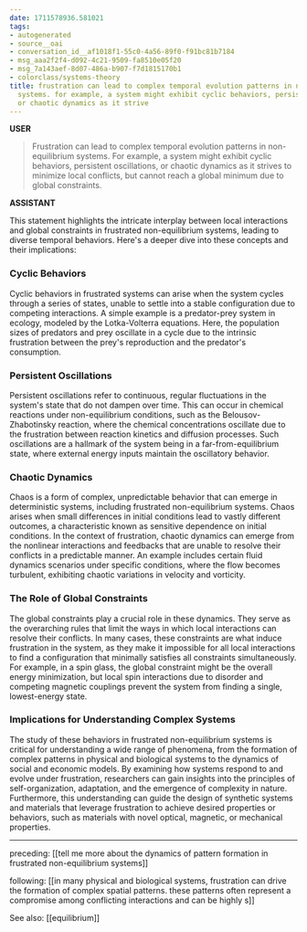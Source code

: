```yaml
---
date: 1711578936.581021
tags:
- autogenerated
- source__oai
- conversation_id__af1018f1-55c0-4a56-89f0-f91bc81b7184
- msg_aaa2f2f4-d092-4c21-9509-fa8510e05f20
- msg_7a143aef-8d07-486a-b907-f7d1815170b1
- colorclass/systems-theory
title: frustration can lead to complex temporal evolution patterns in non-equilibrium
  systems. for example, a system might exhibit cyclic behaviors, persistent oscillations,
  or chaotic dynamics as it strive
---
```


**USER**

> Frustration can lead to complex temporal evolution patterns in non-equilibrium systems. For example, a system might exhibit cyclic behaviors, persistent oscillations, or chaotic dynamics as it strives to minimize local conflicts, but cannot reach a global minimum due to global constraints.


**ASSISTANT**

This statement highlights the intricate interplay between local interactions and global constraints in frustrated non-equilibrium systems, leading to diverse temporal behaviors. Here's a deeper dive into these concepts and their implications:

### Cyclic Behaviors
Cyclic behaviors in frustrated systems can arise when the system cycles through a series of states, unable to settle into a stable configuration due to competing interactions. A simple example is a predator-prey system in ecology, modeled by the Lotka-Volterra equations. Here, the population sizes of predators and prey oscillate in a cycle due to the intrinsic frustration between the prey's reproduction and the predator's consumption.

### Persistent Oscillations
Persistent oscillations refer to continuous, regular fluctuations in the system's state that do not dampen over time. This can occur in chemical reactions under non-equilibrium conditions, such as the Belousov-Zhabotinsky reaction, where the chemical concentrations oscillate due to the frustration between reaction kinetics and diffusion processes. Such oscillations are a hallmark of the system being in a far-from-equilibrium state, where external energy inputs maintain the oscillatory behavior.

### Chaotic Dynamics
Chaos is a form of complex, unpredictable behavior that can emerge in deterministic systems, including frustrated non-equilibrium systems. Chaos arises when small differences in initial conditions lead to vastly different outcomes, a characteristic known as sensitive dependence on initial conditions. In the context of frustration, chaotic dynamics can emerge from the nonlinear interactions and feedbacks that are unable to resolve their conflicts in a predictable manner. An example includes certain fluid dynamics scenarios under specific conditions, where the flow becomes turbulent, exhibiting chaotic variations in velocity and vorticity.

### The Role of Global Constraints
The global constraints play a crucial role in these dynamics. They serve as the overarching rules that limit the ways in which local interactions can resolve their conflicts. In many cases, these constraints are what induce frustration in the system, as they make it impossible for all local interactions to find a configuration that minimally satisfies all constraints simultaneously. For example, in a spin glass, the global constraint might be the overall energy minimization, but local spin interactions due to disorder and competing magnetic couplings prevent the system from finding a single, lowest-energy state.

### Implications for Understanding Complex Systems
The study of these behaviors in frustrated non-equilibrium systems is critical for understanding a wide range of phenomena, from the formation of complex patterns in physical and biological systems to the dynamics of social and economic models. By examining how systems respond to and evolve under frustration, researchers can gain insights into the principles of self-organization, adaptation, and the emergence of complexity in nature. Furthermore, this understanding can guide the design of synthetic systems and materials that leverage frustration to achieve desired properties or behaviors, such as materials with novel optical, magnetic, or mechanical properties.


---

preceding: [[tell me more about the dynamics of pattern formation in frustrated non-equilibrium systems]]  


following: [[in many physical and biological systems, frustration can drive the formation of complex spatial patterns. these patterns often represent a compromise among conflicting interactions and can be highly s]]

See also: [[equilibrium]]